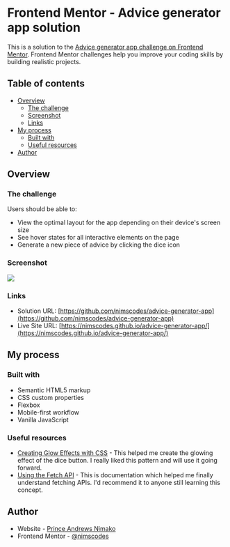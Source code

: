 # Frontend Mentor - Advice generator app solution

This is a solution to the [Advice generator app challenge on Frontend Mentor](https://www.frontendmentor.io/challenges/advice-generator-app-QdUG-13db). Frontend Mentor challenges help you improve your coding skills by building realistic projects.

## Table of contents

- [Overview](#overview)
  - [The challenge](#the-challenge)
  - [Screenshot](#screenshot)
  - [Links](#links)
- [My process](#my-process)
  - [Built with](#built-with)
  - [Useful resources](#useful-resources)
- [Author](#author)


## Overview

### The challenge

Users should be able to:

- View the optimal layout for the app depending on their device's screen size
- See hover states for all interactive elements on the page
- Generate a new piece of advice by clicking the dice icon

### Screenshot

![](./screenshot.jpg)


### Links

- Solution URL: [https://github.com/nimscodes/advice-generator-app](https://github.com/nimscodes/advice-generator-app)
- Live Site URL: [https://nimscodes.github.io/advice-generator-app/](https://nimscodes.github.io/advice-generator-app/)

## My process

### Built with

- Semantic HTML5 markup
- CSS custom properties
- Flexbox
- Mobile-first workflow
- Vanilla JavaScript


### Useful resources

- [Creating Glow Effects with CSS](https://codersblock.com/blog/creating-glow-effects-with-css/) - This helped me create the glowing effect of the dice button. I really liked this pattern and will use it going forward.
- [Using the Fetch API](https://developer.mozilla.org/en-US/docs/Web/API/Fetch_API/Using_Fetch) - This is documentation which helped me finally understand fetching APIs. I'd recommend it to anyone still learning this concept.

## Author

- Website - [Prince Andrews Nimako](https://nimscodes.vercel.app/)
- Frontend Mentor - [@nimscodes](https://www.frontendmentor.io/profile/nimscodes)
